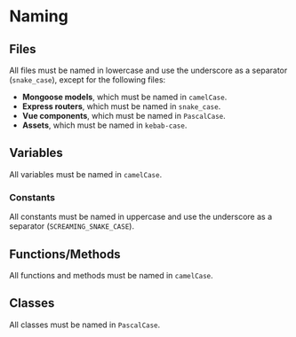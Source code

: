# Naming

## Files

All files must be named in lowercase and use the underscore as a separator
(`snake_case`), except for the following files:

* **Mongoose models**, which must be named in `camelCase`.
* **Express routers**, which must be named in `snake_case`.
* **Vue components**, which must be named in `PascalCase`.
* **Assets**, which must be named in `kebab-case`.

## Variables

All variables must be named in `camelCase`.

### Constants

All constants must be named in uppercase and use the underscore as a separator
(`SCREAMING_SNAKE_CASE`).

## Functions/Methods

All functions and methods must be named in `camelCase`.

## Classes

All classes must be named in `PascalCase`.

<seealso>
    <category ref="uh">
        <a href="Admin.md" />
        <a href="Authenticating-Logging-In.md" />
        <a href="Loans.md" />
        <a href="Deposits.md" />
        <a href="Profiles.md" />
    </category>
    <category ref="ds">
        <a href="Comments.md" />
        <a href="Code-Style.md" />
        <a href="Git-Commit-Messages.md" />
        <a href="Vue.md"></a>
    </category>
</seealso>

